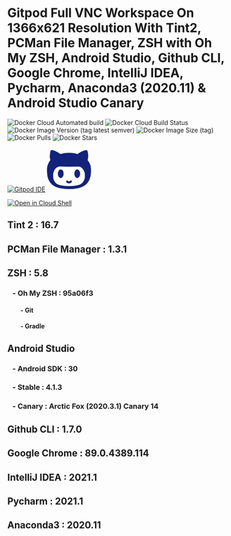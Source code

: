# Gitpod Full VNC Workspace On 1366x621 Resolution With Tint2, PCMan File Manager, ZSH with Oh My ZSH, Android Studio, Github CLI, Google Chrome, IntelliJ IDEA, Pycharm, Anaconda3 (2020.11) & Android Studio Canary

![Docker Cloud Automated build](https://img.shields.io/docker/cloud/automated/baneeishaque/gitpod-full-tint2-pcmanfm-zsh-as-gh-chrome-idea-pycharm-anaconda3-2020-11-as-canary-1366x621)
![Docker Cloud Build Status](https://img.shields.io/docker/cloud/build/baneeishaque/gitpod-full-tint2-pcmanfm-zsh-as-gh-chrome-idea-pycharm-anaconda3-2020-11-as-canary-1366x621)
![Docker Image Version (tag latest semver)](https://img.shields.io/docker/v/baneeishaque/gitpod-full-tint2-pcmanfm-zsh-as-gh-chrome-idea-pycharm-anaconda3-2020-11-as-canary-1366x621/latest)
![Docker Image Size (tag)](https://img.shields.io/docker/image-size/baneeishaque/gitpod-full-tint2-pcmanfm-zsh-as-gh-chrome-idea-pycharm-anaconda3-2020-11-as-canary-1366x621/latest)
![Docker Pulls](https://img.shields.io/docker/pulls/baneeishaque/gitpod-full-tint2-pcmanfm-zsh-as-gh-chrome-idea-pycharm-anaconda3-2020-11-as-canary-1366x621)
![Docker Stars](https://img.shields.io/docker/stars/baneeishaque/gitpod-full-tint2-pcmanfm-zsh-as-gh-chrome-idea-pycharm-anaconda3-2020-11-as-canary-1366x621)

<a href="https://gitpod.io/#https://github.com/Baneeishaque/gitpod-full-tint2-pcmanfm-zsh-as-gh-chrome-idea-pycharm-anaconda3-2020-11-as-canary-1366x621"><img src="https://icons-for-free.com/iconfiles/png/512/gitpod-1324440164066425542.png" alt="Gitpod IDE" width="100" height="100"></a>
<a href="https://github1s.com/Baneeishaque/gitpod-full-tint2-pcmanfm-zsh-as-gh-chrome-idea-pycharm-anaconda3-2020-11-as-canary-1366x621"><img src="https://raw.githubusercontent.com/conwnet/github1s/master/resources/images/logo.svg" alt="Github1s Editor" width="100" height="100"></a>

[![Open in Cloud Shell](https://gstatic.com/cloudssh/images/open-btn.svg)](https://ssh.cloud.google.com/cloudshell/editor?cloudshell_git_repo=https://github.com/Baneeishaque/gitpod-full-tint2-pcmanfm-zsh-as-gh-chrome-idea-pycharm-anaconda3-2020-11-as-canary-1366x621)

## Tint 2 : 16.7

## PCMan File Manager : 1.3.1

## ZSH : 5.8
### &nbsp;&nbsp; - Oh My ZSH : 95a06f3
#### &nbsp;&nbsp;&nbsp;&nbsp;&nbsp;&nbsp;&nbsp;&nbsp; - Git
#### &nbsp;&nbsp;&nbsp;&nbsp;&nbsp;&nbsp;&nbsp;&nbsp; - Gradle

## Android Studio
### &nbsp;&nbsp; - Android SDK : 30
### &nbsp;&nbsp; - Stable : 4.1.3
### &nbsp;&nbsp; - Canary : Arctic Fox (2020.3.1) Canary 14

## Github CLI : 1.7.0

## Google Chrome : 89.0.4389.114

## IntelliJ IDEA : 2021.1

## Pycharm : 2021.1

## Anaconda3 : 2020.11

[//]: # "[![Gitpod ready-to-code](https://img.shields.io/badge/Gitpod-ready--to--code-blue?logo=gitpod)](https://gitpod.io/#https://github.com/Baneeishaque/gitpod-full-tint2-pcmanfm-zsh-as-gh-chrome-idea-pycharm-anaconda3-2020-11-as-canary-1366x621)"
